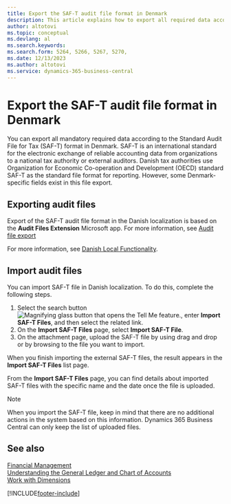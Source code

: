 ```yaml
---
title: Export the SAF-T audit file format in Denmark
description: This article explains how to export all required data according to the SAF-T format in Denmark.
author: altotovi
ms.topic: conceptual
ms.devlang: al
ms.search.keywords:
ms.search.form: 5264, 5266, 5267, 5270, 
ms.date: 12/13/2023
ms.author: altotovi
ms.service: dynamics-365-business-central
---
```


# Export the SAF-T audit file format in Denmark

You can export all mandatory required data according to the Standard Audit File for Tax (SAF-T) format in Denmark. SAF-T is an international standard for the electronic exchange of reliable accounting data from organizations to a national tax authority or external auditors. Danish tax authorities use Organization for Economic Co-operation and Development (OECD) standard SAF-T as the standard file format for reporting. However, some Denmark-specific fields exist in this file export.  

## Exporting audit files

Export of the SAF-T audit file format in the Danish localization is based on the **Audit Files Extension** Microsoft app. For more information, see [Audit file export](../../finance-how-to-export-audit-files.md)  

For more information, see [Danish Local Functionality](denmark-local-functionality.md).

## Import audit files  

You can import SAF-T file in Danish localization. To do this, complete the following steps. 

1. Select the search button ![Magnifying glass button that opens the Tell Me feature.](../../media/ui-search/search_small.png "Tell me what you want to do"), enter **Import SAF-T Files**, and then select the related link. 
2. On the **Import SAF-T Files** page, select **Import SAF-T File**.   
3. On the attachment page, upload the SAF-T file by using drag and drop or by browsing to the file you want to import.  

When you finish importing the external SAF-T files, the result appears in the **Import SAF-T Files** list page. 

From the **Import SAF-T Files** page, you can find details about imported SAF-T files with the specific name and the date once the file is uploaded. 

> [!NOTE]
> When you import the SAF-T file, keep in mind that there are no additional actions in the system based on this information. Dynamics 365 Business Central can only keep the list of uploaded files. 

## See also
[Financial Management](../../finance.md)  
[Understanding the General Ledger and Chart of Accounts](../../finance-general-ledger.md)  
[Work with Dimensions](../../finance-dimensions.md)  


[!INCLUDE[footer-include](../../includes/footer-banner.md)]
